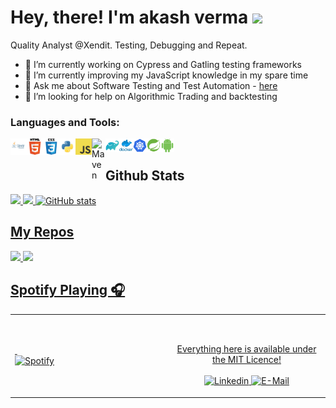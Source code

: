
<h1>Hey, there! I'm akash verma
<img height="80px" src="https://media.giphy.com/media/Sl7mtK9fwjl8WlsY6H/giphy.gif?cid=790b7611a1f22979f3e4746aa36c7b55f8cd61d67d380fdb&rid=giphy.gif&ct=s"/></h1>

Quality Analyst @Xendit. Testing, Debugging and Repeat.

-   🔭  I’m currently working on Cypress and Gatling testing frameworks
-   🌱  I’m currently improving my JavaScript knowledge in my spare time
-   💬  Ask me about Software Testing and Test Automation - [here]
-   🤔  I’m looking for help on Algorithmic Trading and backtesting


### Languages and Tools:

<img align="left" alt="Java" width="26px" src="https://raw.githubusercontent.com/github/explore/80688e429a7d4ef2fca1e82350fe8e3517d3494d/topics/java/java.png" />
<img align="left" alt="HTML5" width="26px" src="https://raw.githubusercontent.com/github/explore/80688e429a7d4ef2fca1e82350fe8e3517d3494d/topics/html/html.png" />
<img align="left" alt="CSS3" width="26px" src="https://raw.githubusercontent.com/github/explore/80688e429a7d4ef2fca1e82350fe8e3517d3494d/topics/css/css.png" />
<img align="left" alt="Sass" width="26px" src="https://raw.githubusercontent.com/github/explore/80688e429a7d4ef2fca1e82350fe8e3517d3494d/topics/python/python.png" />
<img align="left" alt="JavaScript" width="26px" src="https://raw.githubusercontent.com/github/explore/80688e429a7d4ef2fca1e82350fe8e3517d3494d/topics/javascript/javascript.png" />
 <img align="left" alt="Maven" width="22px" src="https://cdn.jsdelivr.net/npm/simple-icons@v3/icons/apachemaven.svg" />
 <img align="left" alt="Gradle" width="22px" src="https://raw.githubusercontent.com/github/explore/59009b1589a883459c0ae19044e3e7e3ec0c4e0a/topics/gradle/gradle.png" />
  <img align="left" alt="Docker" width="22px" src="https://raw.githubusercontent.com/github/explore/80688e429a7d4ef2fca1e82350fe8e3517d3494d/topics/docker/docker.png" />
  <img align="left" alt="Kubernetes" width="22px" src="https://raw.githubusercontent.com/github/explore/80688e429a7d4ef2fca1e82350fe8e3517d3494d/topics/kubernetes/kubernetes.png" />
    <img align="left" alt="SpringBoot" width="22px" src="https://raw.githubusercontent.com/github/explore/80688e429a7d4ef2fca1e82350fe8e3517d3494d/topics/spring-boot/spring-boot.png" />
       <img align="left" alt="Android Studio" width="22px" src="https://raw.githubusercontent.com/github/explore/80688e429a7d4ef2fca1e82350fe8e3517d3494d/topics/android/android.png" />

<br />


## Github Stats
  
 <a href="https://github.com/akashverma24"><img width="400" src="https://github-readme-stats-six-smoky-95.vercel.app/api?username=akashverma24&cache_seconds=86400&include_all_commits=true&count_private=true&show_icons=true&theme=gruvbox">
  <a href="https://github.com/akashverma24"><img width="400" src="https://github-readme-stats-six-smoky-95.vercel.app/api/top-langs/?username=akashverma24&hide=html,scss,css,shell&langs_count=10&layout=compact&theme=gruvbox">
  <a href="https://github.com/akashverma24"><img width="400" src="https://github-readme-streak-stats.herokuapp.com?user=akashverma24&theme=dark&background=282828&stroke=fe8019&ring=fe8019&currStreakNum=fabd2f&currStreakLabel=fabd2f&dates=FEE6F4&fire=FE84C3" alt="GitHub stats"/>
</p>
  

## My Repos  
<p align="left">
  
   <a href="https://github.com/akashverma24/RestAPIFramework"><img width="400" src="https://github-readme-stats-six-smoky-95.vercel.app/api/pin/?username=akashverma24&repo=RestAPIFramework&langs_count=5&theme=gruvbox">
  <a href="https://github.com/akashverma24/web-cucumber-framework"><img width="400" src="https://github-readme-stats-six-smoky-95.vercel.app/api/pin/?username=akashverma24&card_height=300&&repo=web-cucumber-framework&langs_count=5&layout=compact&theme=gruvbox">

</p>

## Spotify Playing :headphones:

<table width="100%"> 
  <tr>
  <td width="50%">
      
&nbsp; <br> [![Spotify](https://sp-delta.vercel.app//api/spotify)](https://open.spotify.com/user/31a4f2q6fr7lb3ed5zrtk32hcb64)

  </td>
  <td width="50%">

<br><p align="center">Everything here is available under the [MIT Licence](https://opensource.org/licenses/MIT)!<br><br>
  [![Linkedin](https://img.shields.io/badge/linked-in-369?style=flat-square&logo=linkedin&logoColor=white&color=blue)](https://www.linkedin.com/in/akash-verma-28163499/)
  [![E-Mail](https://img.shields.io/badge/email-reveal-2a8?style=flat-square&logo=gmail&logoColor=white)](https://mailhide.io/e/CshSaoTy)
</p>
  </td>
  </table>


[instagram]: https://www.instagram.com/akash.verma24/
[linkedin]: https://www.linkedin.com/in/akash-verma-28163499/
[Outlook]:mailto:akash2492@outlook.com
[here]:https://github.com/akashverma24/akashverma24/issues
